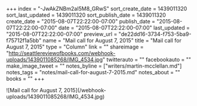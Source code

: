 +++
index = "-JwAkZNBm2aI5M8_GRwS"
sort_create_date = 1439011320
sort_last_updated = 1439011320
sort_publish_date = 1439011320
create_date = "2015-08-07T22:22:00-07:00"
publish_date = "2015-08-07T22:22:00-07:00"
date = "2015-08-07T22:22:00-07:00"
last_updated = "2015-08-07T22:22:00-07:00"
preview_url = "de22dd16-3734-f753-5ba9-f75712f1a5bb"
name = "Mail call for August 7, 2015"
title = "Mail call for August 7, 2015"
type = "Column"
link = ""
shareimage = "http://seattlereviewofbooks.com/webhook-uploads/1439011085268/IMG_4534.jpg"
twitterauto = ""
facebookauto = ""
make_image_tweet = ""
notes_byline = ["writers/martin-mcclellan.md"]
notes_tags = "notes/mail-call-for-august-7-2015.md"
notes_about = ""
books = ""
+++
<p class="image">![Mail call for August 7, 2015](/webhook-uploads/1439011085268/IMG_4534.jpg)</p>